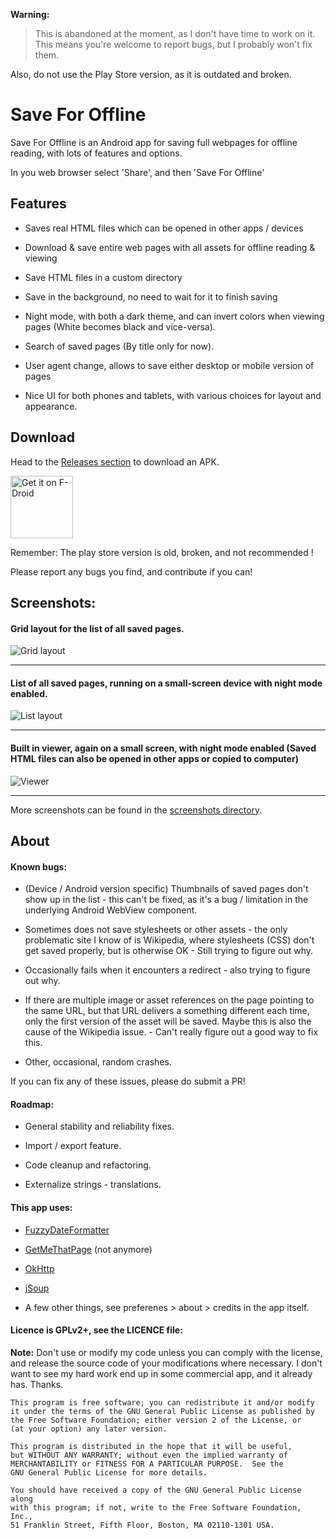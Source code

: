 **Warning:**

> This is abandoned at the moment, as I don't have time to work on it. This means you're welcome to report bugs, but I probably won't fix them.

Also, do not use the Play Store version, as it is outdated and broken.

# Save For Offline

Save For Offline is an Android app for saving full webpages for offline reading, with lots of features and options.

In you web browser select 'Share', and then 'Save For Offline'

## Features

* Saves real HTML files which can be opened in other apps / devices

* Download & save entire web pages with all assets for offline reading & viewing

* Save HTML files in a custom directory

* Save in the background, no need to wait for it to finish saving

* Night mode, with both a dark theme, and can invert colors when viewing pages (White becomes black and vice-versa).

* Search of saved pages (By title only for now).

* User agent change, allows to save either desktop or mobile version of pages

* Nice UI for both phones and tablets, with various choices for layout and appearance.

## Download

Head to the [Releases section](http://github.com/JonasCz/save-for-offline/releases) to download an APK.

<a href="https://f-droid.org/packages/jonas.tool.saveForOffline/" target="_blank">
<img src="https://f-droid.org/badge/get-it-on.png" alt="Get it on F-Droid" height="100"/></a>

Remember: The play store version is old, broken, and not recommended !

Please report any bugs you find, and contribute if you can!

## Screenshots:
#### Grid layout for the list of all saved pages.
![Grid layout](https://raw.githubusercontent.com/JonasCz/save-for-offline/master/screenshots/gridlayout.png)
***

#### List of all saved pages, running on a small-screen device with night mode enabled.
![List layout](https://raw.githubusercontent.com/JonasCz/save-for-offline/master/screenshots/list_small_night.png)
***

#### Built in viewer, again on a small screen, with night mode enabled (Saved HTML files can also be opened in other apps or copied to computer)
![Viewer](https://raw.githubusercontent.com/JonasCz/save-for-offline/master/screenshots/viewer_small_night.png)
***

More screenshots can be found in the [screenshots directory](https://github.com/JonasCz/save-for-offline/master/screenshots/).

## About

#### Known bugs:

* (Device / Android version specific) Thumbnails of saved pages don't show up in the list - this can't be fixed, as it's a bug / limitation in the underlying Android WebView component.

* Sometimes does not save stylesheets or other assets - the only problematic site I know of is Wikipedia, where stylesheets (CSS) don't get saved properly, but is otherwise OK - Still trying to figure out why.
 
* Occasionally fails when it encounters a redirect - also trying to figure out why.

* If there are multiple image or asset references on the page pointing to the same URL, but that URL delivers a something different each time, only the first version of the asset will be saved. Maybe this is also the cause of the Wikipedia issue. - Can't really figure out a good way to fix this.

* Other, occasional, random crashes.

If you can fix any of these issues, please do submit a PR!

#### Roadmap:

* General stability and reliability fixes.

* Import / export feature.

* Code cleanup and refactoring.

* Externalize strings - translations.

#### This app uses:

* [FuzzyDateFormatter](http://github.com/igstan/fuzzyDateFormatter/)

* [GetMeThatPage](https://github.com/PramodKhare/GetMeThatPage/) (not anymore)

* [OkHttp](https//github.com/square/OkHttp/)

* [jSoup](http://jsoup.org)

* A few other things, see preferenes > about > credits in the app itself.

#### Licence is GPLv2+, see the LICENCE file:

**Note:** Don't use or modify my code unless you can comply with the license, and release the source
code of your modifications where necessary. I don't want to see my hard work end up in some commercial
app, and it already has. Thanks.

```
This program is free software; you can redistribute it and/or modify
it under the terms of the GNU General Public License as published by
the Free Software Foundation; either version 2 of the License, or
(at your option) any later version.

This program is distributed in the hope that it will be useful,
but WITHOUT ANY WARRANTY; without even the implied warranty of
MERCHANTABILITY or FITNESS FOR A PARTICULAR PURPOSE.  See the
GNU General Public License for more details.

You should have received a copy of the GNU General Public License along
with this program; if not, write to the Free Software Foundation, Inc.,
51 Franklin Street, Fifth Floor, Boston, MA 02110-1301 USA.
```
